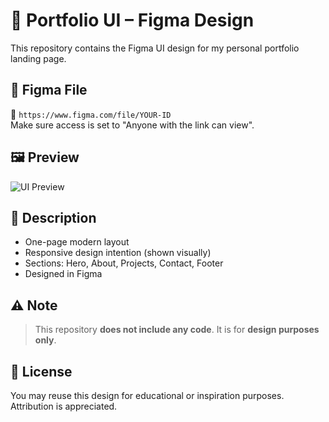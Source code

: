 # 🎨 Portfolio UI – Figma Design

This repository contains the Figma UI design for my personal portfolio landing page.

## 📄 Figma File

🔗 `https://www.figma.com/file/YOUR-ID`   
Make sure access is set to "Anyone with the link can view".

## 🖼️ Preview

![UI Preview](./designs/portfolio-preview.png)

## 📝 Description

- One-page modern layout
- Responsive design intention (shown visually)
- Sections: Hero, About, Projects, Contact, Footer
- Designed in Figma

## ⚠️ Note

> This repository **does not include any code**. It is for **design purposes only**.

## 📄 License

You may reuse this design for educational or inspiration purposes. Attribution is appreciated.